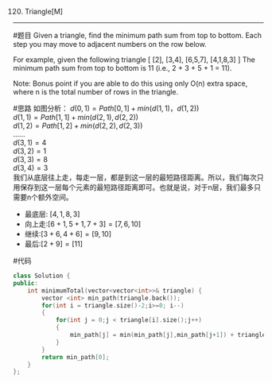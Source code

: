 120. Triangle[M]
---

#题目
Given a triangle, find the minimum path sum from top to bottom. Each step you may move to adjacent numbers on the row below.

For example, given the following triangle
[
				[2],
			[3,4],
			   [6,5,7],
  [4,1,8,3]
]
The minimum path sum from top to bottom is 11 (i.e., 2 + 3 + 5 + 1 = 11).

Note:
Bonus point if you are able to do this using only O(n) extra space, where n is the total number of rows in the triangle.

#思路
如图分析：
$d(0,1) = Path[0,1] + min(d(1,1)，d(1,2))$</br>
$d(1,1) = Path[1,1] + min(d(2,1),d(2,2))$</br>
$d(1,2) = Path[1,2] + min(d(2,2),d(2,3))$</br>
$……$</br>
$d(3,1) = 4$</br>
$d(3,2) = 1$</br>
$d(3,3) = 8$</br>
$d(3,4) = 3$</br>
我们从底层往上走，每走一层，都是到这一层的最短路径距离。所以，我们每次只用保存到这一层每个元素的最短路径距离即可。也就是说，对于n层，我们最多只需要n个额外空间。
- 最底层: $[4,1,8,3]$</br>
- 向上走:$[6+1,5+1,7+3] = [7,6,10]$</br>
- 继续:$[3+6,4+6] = [9,10]$</br>
- 最后:$[2+9] = [11]$</br>

#代码
```c++
class Solution {
public:
    int minimumTotal(vector<vector<int>>& triangle) {
        vector <int> min_path(triangle.back());
        for(int i = triangle.size()-2;i>=0; i--)
        {
            for(int j = 0;j < triangle[i].size();j++)
            {
                min_path[j] = min(min_path[j],min_path[j+1]) + triangle[i][j];
            }
        }
        return min_path[0];
    }
};
```

